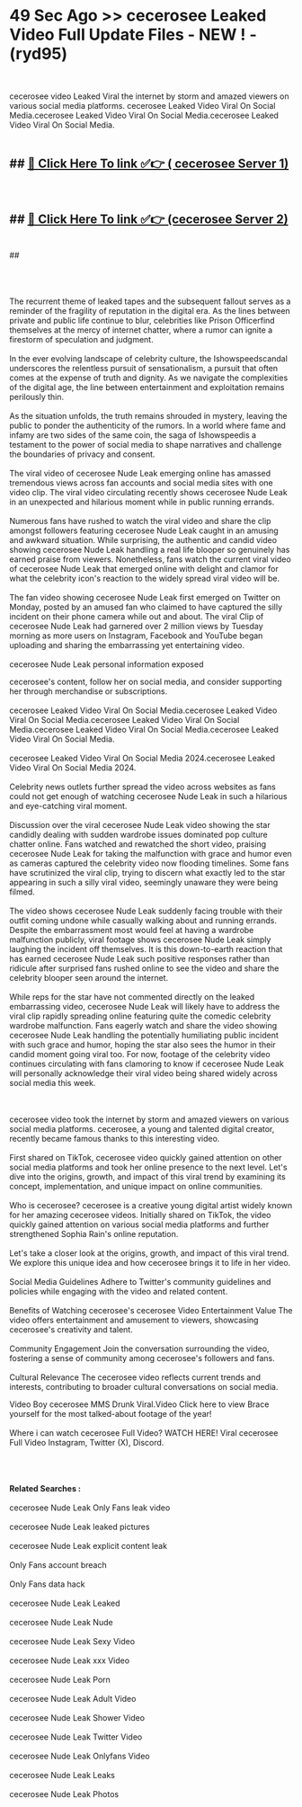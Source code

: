# 49 Sec Ago >> cecerosee Leaked Video Full Update Files - NEW ! - (ryd95) <br>
<br>

cecerosee video Leaked Viral the internet by storm and amazed viewers on various social media platforms. cecerosee Leaked Video Viral On Social Media.cecerosee Leaked Video Viral On Social Media.cecerosee Leaked Video Viral On Social Media.<br>
 <br>

## ##  <a href="https://clipsfans.site?title=cecerosee&ref=gitt">🔴 Click Here To link ✅👉 ( cecerosee Server 1)</a><br>
  <br>

##  ##  <a href="https://clipsfans.site?title=cecerosee&ref=gitt">🔴 Click Here To link ✅👉 (cecerosee  Server 2)</a><br>
  <br>
  ##


  <br>

  <br>

<br><br>
The recurrent theme of leaked tapes and the subsequent fallout serves as a reminder of the fragility of reputation in the digital era. As the lines between private and public life continue to blur, celebrities like Prison Officerfind themselves at the mercy of internet chatter, where a rumor can ignite a firestorm of speculation and judgment.
<br><br>
In the ever evolving landscape of celebrity culture, the Ishowspeedscandal underscores the relentless pursuit of sensationalism, a pursuit that often comes at the expense of truth and dignity. As we navigate the complexities of the digital age, the line between entertainment and exploitation remains perilously thin.
<br><br>
As the situation unfolds, the truth remains shrouded in mystery, leaving the public to ponder the authenticity of the rumors. In a world where fame and infamy are two sides of the same coin, the saga of Ishowspeedis a testament to the power of social media to shape narratives and challenge the boundaries of privacy and consent.
<br><br>
The viral video of cecerosee Nude Leak emerging online has amassed tremendous views across fan accounts and social media sites with one video clip. The viral video circulating recently shows cecerosee Nude Leak in an unexpected and hilarious moment while in public running errands.
<br><br>
Numerous fans have rushed to watch the viral video and share the clip amongst followers featuring cecerosee Nude Leak caught in an amusing and awkward situation. While surprising, the authentic and candid video showing cecerosee Nude Leak handling a real life blooper so genuinely has earned praise from viewers. Nonetheless, fans watch the current viral video of cecerosee Nude Leak that emerged online with delight and clamor for what the celebrity icon's reaction to the widely spread viral video will be.
<br><br>
The fan video showing cecerosee Nude Leak first emerged on Twitter on Monday, posted by an amused fan who claimed to have captured the silly incident on their phone camera while out and about. The viral Clip of cecerosee Nude Leak had garnered over 2 million views by Tuesday morning as more users on Instagram, Facebook and YouTube began uploading and sharing the embarrassing yet entertaining video.
<br><br>
cecerosee Nude Leak personal information exposed


cecerosee's content, follow her on social media, and consider supporting her through merchandise or subscriptions.
<br><br>
cecerosee Leaked Video Viral On Social Media.cecerosee Leaked Video Viral On Social Media.cecerosee Leaked Video Viral On Social Media.cecerosee Leaked Video Viral On Social Media.cecerosee Leaked Video Viral On Social Media.
<br><br>
cecerosee Leaked Video Viral On Social Media 2024.cecerosee Leaked Video Viral On Social Media 2024.
<br><br>
Celebrity news outlets further spread the video across websites as fans could not get enough of watching cecerosee Nude Leak in such a hilarious and eye-catching viral moment.
<br><br>
Discussion over the viral cecerosee Nude Leak video showing the star candidly dealing with sudden wardrobe issues dominated pop culture chatter online. Fans watched and rewatched the short video, praising cecerosee Nude Leak for taking the malfunction with grace and humor even as cameras captured the celebrity video now flooding timelines. Some fans have scrutinized the viral clip, trying to discern what exactly led to the star appearing in such a silly viral video, seemingly unaware they were being filmed.
<br><br>
The video shows cecerosee Nude Leak suddenly facing trouble with their outfit coming undone while casually walking about and running errands. Despite the embarrassment most would feel at having a wardrobe malfunction publicly, viral footage shows cecerosee Nude Leak simply laughing the incident off themselves. It is this down-to-earth reaction that has earned cecerosee Nude Leak such positive responses rather than ridicule after surprised fans rushed online to see the video and share the celebrity blooper seen around the internet.
<br><br>
While reps for the star have not commented directly on the leaked embarrassing video, cecerosee Nude Leak will likely have to address the viral clip rapidly spreading online featuring quite the comedic celebrity wardrobe malfunction. Fans eagerly watch and share the video showing cecerosee Nude Leak handling the potentially humiliating public incident with such grace and humor, hoping the star also sees the humor in their candid moment going viral too. For now, footage of the celebrity video continues circulating with fans clamoring to know if cecerosee Nude Leak will personally acknowledge their viral video being shared widely across social media this week.


<br><br>
cecerosee video took the internet by storm and amazed viewers on various social media platforms. cecerosee, a young and talented digital creator, recently became famous thanks to this interesting video.
<br><br>
First shared on TikTok, cecerosee video quickly gained attention on other social media platforms and took her online presence to the next level. Let's dive into the origins, growth, and impact of this viral trend by examining its concept, implementation, and unique impact on online communities.
<br><br>
Who is cecerosee? cecerosee is a creative young digital artist widely known for her amazing cecerosee videos. Initially shared on TikTok, the video quickly gained attention on various social media platforms and further strengthened Sophia Rain's online reputation.
<br><br>
Let's take a closer look at the origins, growth, and impact of this viral trend. We explore this unique idea and how cecerosee brings it to life in her video.
<br><br>
Social Media Guidelines Adhere to Twitter's community guidelines and policies while engaging with the video and related content.
<br><br>
Benefits of Watching cecerosee's cecerosee Video Entertainment Value The video offers entertainment and amusement to viewers, showcasing cecerosee's creativity and talent.
<br><br>
Community Engagement Join the conversation surrounding the video, fostering a sense of community among cecerosee's followers and fans.
<br><br>
Cultural Relevance The cecerosee video reflects current trends and interests, contributing to broader cultural conversations on social media.

Video Boy cecerosee MMS Drunk Viral.Video Click here to view Brace yourself for the most talked-about footage of the year!
<br><br>
Where i can watch cecerosee Full Video? WATCH HERE! Viral cecerosee Full Video Instagram, Twitter (X), Discord.
<br><br>

<br><br>
<strong>Related Searches :</strong>
<br><br>
cecerosee Nude Leak Only Fans leak video
<br><br>
cecerosee Nude Leak leaked pictures
<br><br>
cecerosee Nude Leak explicit content leak
<br><br>
Only Fans account breach
<br><br>
Only Fans data hack
<br><br>
cecerosee Nude Leak Leaked
<br><br>
cecerosee Nude Leak Nude
<br><br>
cecerosee Nude Leak Sexy Video
<br><br>
cecerosee Nude Leak xxx Video
<br><br>
cecerosee Nude Leak Porn
<br><br>
cecerosee Nude Leak Adult Video
<br><br>
cecerosee Nude Leak Shower Video
<br><br>
cecerosee Nude Leak Twitter Video
<br><br>
cecerosee Nude Leak Onlyfans Video
<br><br>
cecerosee Nude Leak Leaks
<br><br>
cecerosee Nude Leak Photos
